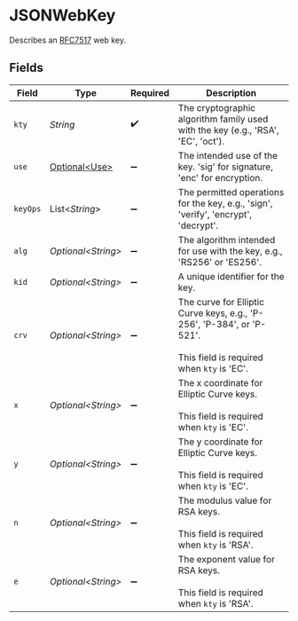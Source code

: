 # JSONWebKey

Describes an [RFC7517](https://datatracker.ietf.org/doc/html/rfc7517) web key.


## Fields

| Field                                                                                                              | Type                                                                                                               | Required                                                                                                           | Description                                                                                                        |
| ------------------------------------------------------------------------------------------------------------------ | ------------------------------------------------------------------------------------------------------------------ | ------------------------------------------------------------------------------------------------------------------ | ------------------------------------------------------------------------------------------------------------------ |
| `kty`                                                                                                              | *String*                                                                                                           | :heavy_check_mark:                                                                                                 | The cryptographic algorithm family used with the key (e.g., 'RSA', 'EC', 'oct').                                   |
| `use`                                                                                                              | [Optional\<Use>](../../models/components/Use.md)                                                                   | :heavy_minus_sign:                                                                                                 | The intended use of the key. 'sig' for signature, 'enc' for encryption.                                            |
| `keyOps`                                                                                                           | List\<*String*>                                                                                                    | :heavy_minus_sign:                                                                                                 | The permitted operations for the key, e.g., 'sign', 'verify', 'encrypt', 'decrypt'.                                |
| `alg`                                                                                                              | *Optional\<String>*                                                                                                | :heavy_minus_sign:                                                                                                 | The algorithm intended for use with the key, e.g., 'RS256' or 'ES256'.                                             |
| `kid`                                                                                                              | *Optional\<String>*                                                                                                | :heavy_minus_sign:                                                                                                 | A unique identifier for the key.                                                                                   |
| `crv`                                                                                                              | *Optional\<String>*                                                                                                | :heavy_minus_sign:                                                                                                 | The curve for Elliptic Curve keys, e.g., 'P-256', 'P-384', or 'P-521'.<br/><br/>This field is required when `kty` is 'EC'. |
| `x`                                                                                                                | *Optional\<String>*                                                                                                | :heavy_minus_sign:                                                                                                 | The x coordinate for Elliptic Curve keys.<br/><br/>This field is required when `kty` is 'EC'.                      |
| `y`                                                                                                                | *Optional\<String>*                                                                                                | :heavy_minus_sign:                                                                                                 | The y coordinate for Elliptic Curve keys.<br/><br/>This field is required when `kty` is 'EC'.                      |
| `n`                                                                                                                | *Optional\<String>*                                                                                                | :heavy_minus_sign:                                                                                                 | The modulus value for RSA keys.<br/><br/>This field is required when `kty` is 'RSA'.                               |
| `e`                                                                                                                | *Optional\<String>*                                                                                                | :heavy_minus_sign:                                                                                                 | The exponent value for RSA keys.<br/><br/>This field is required when `kty` is 'RSA'.                              |